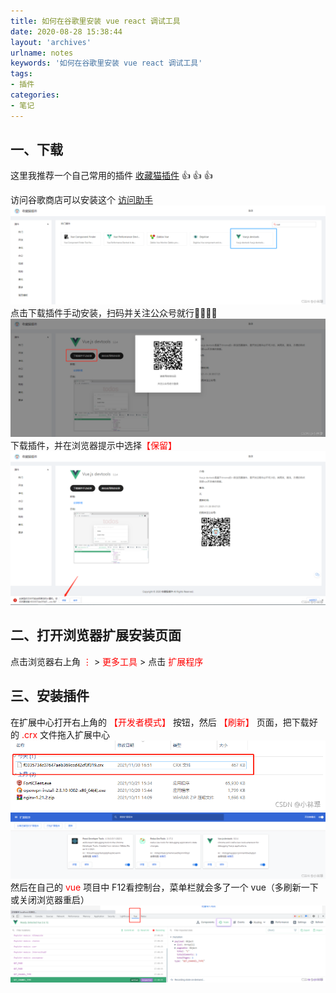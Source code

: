 ```yaml
---
title: 如何在谷歌里安装 vue react 调试工具
date: 2020-08-28 15:38:44
layout: 'archives'
urlname: notes
keywords: '如何在谷歌里安装 vue react 调试工具'
tags: 
- 插件
categories: 
- 笔记
---
```


## 一、下载
这里我推荐一个自己常用的插件 [收藏猫插件](https://chrome.pictureknow.com/) 👍 👍 👍

访问谷歌商店可以安装这个 [访问助手](https://ikuuu.eu/user/tutorial)
![](no-004/1.png)
点击下载插件手动安装，扫码并关注公众号就行🤣😂😁😎
![](no-004/2.png)
下载插件，并在浏览器提示中选择<font color=red>【保留】</font>
![](no-004/3.png)
## 二、打开浏览器扩展安装页面
点击浏览器右上角 <font color=red> ⋮ </font> > <font color=red>  更多工具</font> > 点击 <font color=red>  扩展程序</font>

## 三、安装插件
在扩展中心打开右上角的 <font color=red>【开发者模式】</font> 按钮，然后 <font color=red>【刷新】</font> 页面，把下载好的 <font color=red>.crx </font>文件拖入扩展中心
![](no-004/4.png)
![](no-004/5.png)
然后在自己的 <font color=red>vue</font> 项目中 F12看控制台，菜单栏就会多了一个 vue（多刷新一下或关闭浏览器重启）
![](no-004/6.png)
